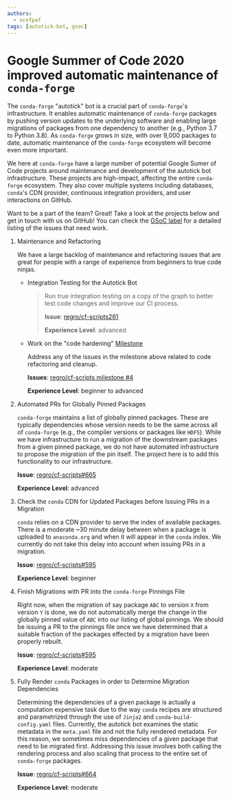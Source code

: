 ```yaml
---
authors:
  - ocefpaf
tags: [autotick-bot, gsoc]
---
```


# Google Summer of Code 2020 improved automatic maintenance of `conda-forge`

The `conda-forge` "autotick" bot is a crucial part of `conda-forge`'s
infrastructure. It enables automatic maintenance of `conda-forge`
packages by pushing version updates to the underlying software and
enabling large migrations of packages from one dependency to another
(e.g., Python 3.7 to Python 3.8). As `conda-forge` grows in size, with
over 9,000 packages to date, automatic maintenance of the `conda-forge`
ecosystem will become even more important.

<!--truncate-->

We here at `conda-forge` have a large number of potential Google Sumer
of Code projects around maintenance and development of the autotick bot
infrastructure. These projects are high-impact, affecting the entire
`conda-forge` ecosystem. They also cover multiple systems including
databases, `conda`'s CDN provider, continuous integration providers,
and user interactions on GitHub.

Want to be a part of the team? Great! Take a look at the projects below
and get in touch with us on GitHub! You can check the [GSoC
label](https://github.com/regro/cf-scripts/labels/GSOC) for a
detailed listing of the issues that need work.

1.  Maintenance and Refactoring

    We have a large backlog of maintenance and refactoring issues that
    are great for people with a range of experience from beginners to
    true code ninjas.

    - Integration Testing for the Autotick Bot

      > Run true integration testing on a copy of the graph to better
      > test code changes and improve our CI process.
      >
      > **Issue**: [regro/cf-scripts261](https://github.com/regro/cf-scripts/issues/261)
      >
      > **Experience Level**: advanced

    - Work on the "code hardening"
      [Milestone](https://github.com/regro/cf-scripts/milestone/4)

      Address any of the issues in the milestone above related to code
      refactoring and cleanup.

      **Issues**: [regro/cf-scripts milestone #4](https://github.com/regro/cf-scripts/milestone/4)

      **Experience Level**: beginner to advanced

2.  Automated PRs for Globally Pinned Packages

    `conda-forge` maintains a list of globally pinned packages. These
    are typically dependencies whose version needs to be the same across
    all of `conda-forge` (e.g., the compiler versions or packages like
    `HDF5`). While we have infrastructure to run a migration of the
    downstream packages from a given pinned package, we do not have
    automated infrastructure to propose the migration of the pin itself.
    The project here is to add this functionality to our infrastructure.

    **Issue**: [regro/cf-scripts#665](https://github.com/regro/cf-scripts/issues/665)

    **Experience Level**: advanced

3.  Check the `conda` CDN for Updated Packages before Issuing PRs in a
    Migration

    `conda` relies on a CDN provider to serve the index of available
    packages. There is a moderate ~30 minute delay between when a
    package is uploaded to `anaconda.org` and when it will appear in the
    `conda` index. We currently do not take this delay into account when
    issuing PRs in a migration.

    **Issue**: [regro/cf-scripts#595](https://github.com/regro/cf-scripts/issues/595)

    **Experience Level**: beginner

4.  Finish Migrations with PR into the `conda-forge` Pinnings File

    Right now, when the migration of say package `ABC` to version `X`
    from version `Y` is done, we do not automatically merge the change
    in the globally pinned value of `ABC` into our listing of global
    pinnings. We should be issuing a PR to the pinnings file once we
    have determined that a suitable fraction of the packages effected by
    a migration have been properly rebuilt.

    **Issue**: [regro/cf-scripts#595](https://github.com/regro/cf-scripts/issues/595)

    **Experience Level**: moderate

5.  Fully Render `conda` Packages in order to Determine Migration
    Dependencies

    Determining the dependencies of a given package is actually a
    computation expensive task due to the way `conda` recipes are
    structured and parametrized through the use of `Jinja2` and
    `conda-build-config.yaml` files. Currently, the autotick bot
    examines the static metadata in the `meta.yaml` file and not the
    fully rendered metadata. For this reason, we sometimes miss
    dependencies of a given package that need to be migrated first.
    Addressing this issue involves both calling the rendering process
    and also scaling that process to the entire set of `conda-forge`
    packages.

    **Issue**: [regro/cf-scripts#664](https://github.com/regro/cf-scripts/issues/664)

    **Experience Level**: moderate
